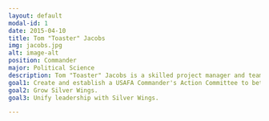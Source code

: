 ```yaml
---
layout: default
modal-id: 1
date: 2015-04-10
title: Tom "Toaster" Jacobs
img: jacobs.jpg
alt: image-alt
position: Commander
major: Political Science
description: Tom "Toaster" Jacobs is a skilled project manager and team leader with experience garnered through 7 years as a CAP cadet, earning the Eaker Award in the process. Last summer he spearheaded a 120 person operation and managed over $1M in assets while providing security and search and rescue forces for the Greater Rochester International Airshow. Tom also serves as the National Director of Operations directly following candidate class, during which he pioneered new serve opportunities with CAP, AFJROTC, and the AFA while ushering in an electronic hours reporting system via Digital Cheetah.
goal1: Create and establish a USAFA Commander's Action Committee to better plan and manage an increase in Academy cadet involvement in AAS.
goal2: Grow Silver Wings.
goal3: Unify leadership with Silver Wings.

---
```

